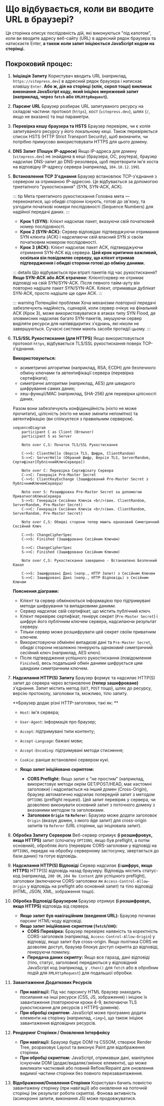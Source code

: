 # Що відбувається, коли ви вводите URL в браузері?

Ця сторінка описує послідовність дій, які виконуються "під капотом", коли ви вводите адресу веб-сайту (URL) в адресний рядок браузера та натискаєте Enter, **а також коли запит ініціюється JavaScript кодом на сторінці.**

## Покроковий процес:

1.  **Ініціація Запиту**
    Користувач вводить URL (наприклад, `https://vitepress.dev`) в адресний рядок браузера і натискає клавішу `Enter`. **Або ж, дія на сторінці (клік, скрол тощо) викликає виконання JavaScript коду, який ініціює мережевий запит (наприклад, через `fetch` або `XMLHttpRequest`).**

2.  **Парсинг URL**
    Браузер розбирає URL запитуваного ресурсу на складові частини: протокол (`https`), хост (`vitepress.dev`), шлях (`/`, якщо не вказано) та інші параметри.

3.  **Перевірка кешу браузера та HSTS**
    Браузер перевіряє, чи є копія запитуваного ресурсу у його локальному кеші. Також перевіряється список HSTS (HTTP Strict Transport Security), щоб визначити, чи потрібно примусово використовувати HTTPS для цього домену.

4.  **DNS Запит (Пошук IP-адреси)**
    Якщо IP-адреса для домену (`vitepress.dev`) не знайдена в кеші (браузера, ОС, роутера), браузер надсилає DNS-запит до DNS-резолвера, щоб перетворити ім'я хоста на відповідну IP-адресу сервера (наприклад, `104.18.12.199`).

5.  **Встановлення TCP З'єднання**
    Браузер встановлює TCP-з'єднання з сервером за отриманою IP-адресою. Це відбувається за допомогою триетапного "рукостискання" (SYN, SYN-ACK, ACK).

    ::: tip Мета триетапного рукостискання
    Головна мета — переконатися, що обидві сторони існують, готові до зв'язку, та узгодити початкові номери послідовності (Sequence Numbers) для надійної передачі даних.
    :::

    *   **Крок 1 (SYN):** Клієнт надсилає пакет, вказуючи свій початковий номер послідовності.
    *   **Крок 2 (SYN-ACK):** Сервер відповідає підтверджуючи отримання SYN клієнта (ACK) і надсилаючи свій власний SYN зі своїм початковим номером послідовності.
    *   **Крок 3 (ACK):** Клієнт надсилає пакет ACK, підтверджуючи отримання SYN-ACK від сервера. **Цей крок критично важливий, оскільки він повідомляє серверу, що клієнт отримав підтвердження і обидві сторони готові до обміну даними.**

    ::: details Що відбувається при втраті пакетів під час рукостискання?
    **Якщо SYN-ACK або ACK втрачено:** Клієнт/сервер не отримає відповіді на свій SYN/SYN-ACK. Після певного тайм-ауту він повторно надішле пакет SYN/SYN-ACK.
    Клієнт, отримавши дублікат SYN-ACK, просто надішле ще один ACK.
    :::

    ::: warning Потенційні проблеми
    Хоча механізми повторної передачі забезпечують надійність, сценарій, коли сервер очікує на фінальний ACK (Крок 3), може використовуватися в атаках типу SYN Flood, де зловмисник надсилає багато SYN-пакетів, змушуючи сервер виділяти ресурси для напіввідкритих з'єднань, які ніколи не завершуються. Сучасні системи мають засоби протидії цьому.
    :::

7.  **TLS/SSL Рукостискання (для HTTPS)**
    Якщо використовується протокол `https`, відбувається TLS/SSL рукостискання поверх TCP-з'єднання.

    **Використовуються:**
    *   асиметричні алгоритми (наприклад, RSA, ECDH) для безпечного обміну ключами та автентифікації сервера (перевірка сертифіката);
    *   симетричні алгоритми (наприклад, AES) для швидкого шифрування самих даних;
    *   хеш-функції/MAC (наприклад, SHA-256) для перевірки цілісності даних.

    Разом вони забезпечують конфіденційність (ніхто не може прочитати), цілісність (ніхто не може змінити непомітно) та автентифікацію (ви спілкуєтеся з правильним сервером).

    ```mermaid
    sequenceDiagram
        participant C as Client (Browser)
        participant S as Server

        Note over C,S: Початок TLS/SSL Рукостискання

        C->>S: ClientHello (Версія TLS, Шифри, ClientRandom)
        S->>C: ServerHello (Обраний Шифр, Версія TLS, ServerRandom, Сертифікат[ПублічнийКлючСервера])

        Note over C: Перевірка Сертифікату Сервера
        C->>C: Генерація Pre-Master Secret
        C->>S: ClientKeyExchange (Зашифрований Pre-Master Secret з ПублічнимКлючемСервера)

        Note over S: Розшифровка Pre-Master Secret за допомогою ПриватногоКлючаСервера
        S->>S: Генерація Сесійних Ключів <br/>(вик. ClientRandom, ServerRandom, Pre-Master Secret)
        C->>C: Генерація Сесійних Ключів <br/>(вик. ClientRandom, ServerRandom, Pre-Master Secret)

        Note over C,S: Обидві сторони тепер мають однаковий Симетричний Сесійний Ключ

        C->>S: ChangeCipherSpec
        C->>S: Finished (Зашифровано Сесійним Ключем)

        S->>C: ChangeCipherSpec
        S->>C: Finished (Зашифровано Сесійним Ключем)

        Note over C,S: Рукостискання завершено - Встановлено Безпечний Канал

        C->>S: Зашифровані Дані (напр., HTTP Запит) з Сесійним Ключем
        S->>C: Зашифровані Дані (напр., HTTP Відповідь) з Сесійним Ключем
    ```
    **Пояснення діаграми:**
    *   Клієнт та сервер обмінюються інформацією про підтримувані методи шифрування та випадковими даними.
    *   Сервер надсилає свій сертифікат, що містить публічний ключ.
    *   Клієнт перевіряє сертифікат, генерує секрет (`Pre-Master Secret`) і шифрує його публічним ключем сервера, надсилаючи результат серверу.
    *   Тільки сервер може розшифрувати цей секрет своїм приватним ключем.
    *   Використовуючи обміняні випадкові дані та `Pre-Master Secret`, обидві сторони незалежно генерують *однаковий* симетричний сесійний ключ (наприклад, AES ключ).
    *   Після підтвердження успішного рукостискання (повідомлення `Finished`), весь подальший обмін даними шифрується цим швидким симетричним ключем.

8.  **Надсилання HTTP(S) Запиту**
    Браузер формує та надсилає HTTP(S) запит до сервера через встановлене **(тепер зашифроване)** з'єднання. Запит містить метод (`GET`, `POST` тощо), шлях до ресурсу, версію протоколу, заголовки та, можливо, тіло запиту.

    **Браузер додає різні HTTP-заголовки, такі як: **
    *   `Host`: ім'я сервера;
    *   `User-Agent`: інформація про браузер;
    *   `Accept`: підтримувані типи контенту;
    *   `Accept-Language`: бажані мови;
    *   `Accept-Encoding`: підтримувані методи стиснення;
    *   `Cookie`: раніше встановлені сервером кукі.

    *   **Якщо запит ініційовано скриптом:**
        *   **CORS Preflight:** Якщо запит є "не простим" (наприклад, використовує методи окрім GET/POST/HEAD, має кастомні заголовки) і надсилається на інший домен (Cross-Origin), браузер автоматично надсилає попередній запит з методом `OPTIONS` (preflight request). Цей запит перевіряє у сервера, чи дозволено виконувати основний запит з поточного домену з вказаними методом та заголовками.
        *   **Заголовки `Origin` та `Referer`:** Браузер може додати заголовок `Origin` (вказує домен, з якого йде запит) для cross-origin запитів та `Referer` (URL сторінки, що ініціювала запит).

9.  **Обробка Запиту Сервером**
    Веб-сервер отримує **(і розшифровує, якщо HTTPS)** запит (спочатку `OPTIONS`, якщо був preflight, а потім основний), обробляє його (перевіряє CORS-заголовки у відповіді на `OPTIONS`, передає на обробку серверному застосунку, звертається до бази даних) та готує відповідь.

10.  **Надсилання HTTP(S) Відповіді**
    Сервер надсилає **(і шифрує, якщо HTTPS)** HTTP(S) відповідь назад браузеру. Відповідь містить статус-код (наприклад, `200 OK`, `204 No Content` для успішного preflight), заголовки (включаючи CORS-заголовки як `Access-Control-Allow-Origin` у відповідь на preflight або основний запит) та тіло відповіді (HTML, JSON, XML, зображення тощо).

11. **Обробка Відповіді Браузером**
    Браузер отримує **(і розшифровує, якщо HTTPS)** відповідь від сервера.
    *   **Якщо запит був навігаційним (введення URL):** Браузер починає парсинг HTML-коду відповіді.
    *   **Якщо запит ініційовано скриптом (`fetch`/`XHR`):**
        *   **CORS Перевірка:** Браузер перевіряє наявність та коректність CORS-заголовків (наприклад, `Access-Control-Allow-Origin`) у відповіді, якщо запит був cross-origin. Якщо політика CORS не дозволяє доступ, браузер блокує доступ скрипта до відповіді, генеруючи помилку.
        *   **Передача даних скрипту:** Якщо все гаразд, дані відповіді (тіло, статус, заголовки) передаються у відповідний JavaScript код (наприклад, у `.then()` для `fetch` або в обробник подій для `XMLHttpRequest`) для подальшої обробки.

12. **Завантаження Додаткових Ресурсів**
    *   **При навігації:** Під час парсингу HTML браузер знаходить посилання на інші ресурси (CSS, JS, зображення) і ініціює їх завантаження (повторюючи кроки 4-9, включаючи TLS рукостискання для ресурсів з HTTPS-доменів).
    *   **При обробці скриптом:** JavaScript може програмно додати елементи на сторінку (наприклад, `<img>`), що також ініціює завантаження відповідних ресурсів.

13. **Рендеринг Сторінки / Оновлення Інтерфейсу**
    *   **При навігації:** Браузер будує DOM та CSSOM, створює Render Tree, розраховує Layout та виконує Paint для відображення сторінки.
    *   **При обробці скриптом:** JavaScript, отримавши дані, маніпулює існуючим DOM (додає/видаляє/змінює елементи), що може викликати частковий або повний Reflow/Repaint для оновлення видимої частини сторінки без повного перезавантаження.

14. **Відображення/Оновлення Сторінки**
    Користувач бачить повністю завантажену сторінку (при навігації) або оновлення на поточній сторінці (як результат роботи скрипта). Фонова активність (асинхронні запити, виконання JS) може продовжуватися.
